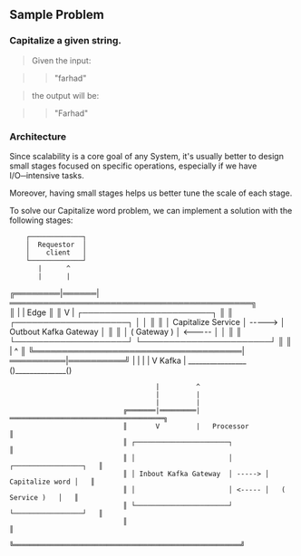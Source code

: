 ##  Sample Problem
   
### Capitalize a given string.
   
> Given the input:
      
 >> "farhad"
      
> the output will be:
   
>> "Farhad"

### Architecture

Since scalability is a core goal of any System, it's usually better to design small stages focused 
on specific operations, especially if we have I/O─intensive tasks. 

Moreover, having small stages helps us better tune the scale of each stage.

To solve our Capitalize word problem, we can implement a solution with the following stages:


        ┌─────────────┐
        │  Requestor  │
        │    client   │
        └─────────────┘
           |      ^ 
           |      |
  ╔════════|══════|═══════════════════════════════════════════╗   
  ║        |      |         Edge                              ║
  ║        V      |               ┌───────────────────────┐   ║
  ║ ┌────────────────────┐        │                       │   ║
  ║ │ Capitalize Service │ -----> │ Outbout Kafka Gateway │   ║
  ║ │    ( Gateway )     │ <----- │                       │   ║
  ║ └────────────────────┘        └───────────────────────┘   ║
  ║                                     |          ^          ║
  ╚═════════════════════════════════════|══════════|══════════╝
                                        |          |
                                        |          |
                                        V  Kafka   |
                                      ________________                                   
                                     ()______________()    

                                        |         ^
                                        |         |
                                        |         | 
                                ╔═══════|═════════|══════════════════════════════════════╗ 
                                ║       V         |   Processor                          ║
                                ║ ┌───────────────────────┐                              ║
                                ║ │                       │        ┌─────────────────┐   ║ 
                                ║ │ Inbout Kafka Gateway  │ -----> │ Capitalize word │   ║
                                ║ │                       │ <----- │   ( Service )   │   ║
                                ║ └───────────────────────┘        └─────────────────┘   ║
                                ║                                                        ║
                                ╚════════════════════════════════════════════════════════╝
                 

